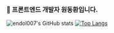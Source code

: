 ### 👋 프론트엔드 개발자 원동환입니다.

![endol007's GitHub stats](https://github-readme-stats.vercel.app/api?username=endol007&show_icons=true&theme=dark)
[![Top Langs](https://github-readme-stats.vercel.app/api/top-langs/?username=endol007&layout=compact)](https://github.com/endol007/github-readme-stats)


<!--
**endol007/endol007** is a ✨ _special_ ✨ repository because its `README.md` (this file) appears on your GitHub profile.

Here are some ideas to get you started:

- 🔭 I’m currently working on ...
- 🌱 I’m currently learning ...
- 👯 I’m looking to collaborate on ...
- 🤔 I’m looking for help with ...
- 💬 Ask me about ...
- 📫 How to reach me: ...
- 😄 Pronouns: ...
- ⚡ Fun fact: ...
-->
